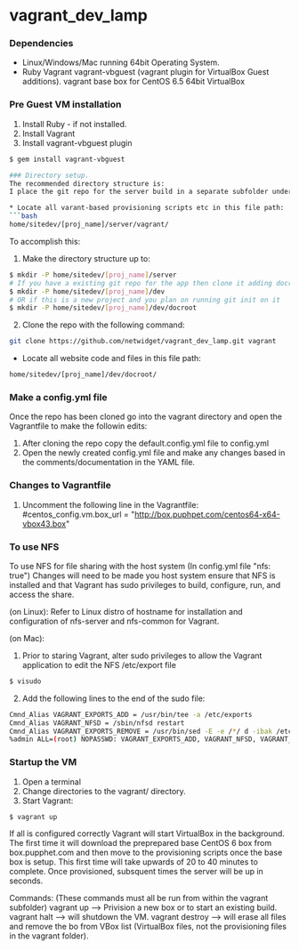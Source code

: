 # vagrant_dev_lamp
### Dependencies
- Linux/Windows/Mac running 64bit Operating System.
- Ruby Vagrant vagrant-vbguest (vagrant plugin for VirtualBox Guest additions). vagrant base box for CentOS 6.5 64bit VirtualBox

### Pre Guest VM installation
1. Install Ruby - if not installed.
2. Install Vagrant
3. Install vagrant-vbguest plugin
```bash
$ gem install vagrant-vbguest

### Directory setup.
The recommended directory structure is:
I place the git repo for the server build in a separate subfolder under the projcet name so that the web applicaiton can be versioned separately.  But is in the same project directory so that I can backup the whole project at once as needed.  

* Locate all varant-based provisioning scripts etc in this file path:
```bash
home/sitedev/[proj_name]/server/vagrant/
```
To accomplish this:
1. Make the directory structure up to:
```bash
$ mkdir -P home/sitedev/[proj_name]/server
# If you have a existing git repo for the app then clone it adding docroot at the end
$ mkdir -P home/sitedev/[proj_name]/dev
# OR if this is a new project and you plan on running git init on it
$ mkdir -P home/sitedev/[proj_name]/dev/docroot
```
2. Clone the repo with the following command:
```bash
git clone https://github.com/netwidget/vagrant_dev_lamp.git vagrant
```
* Locate all website code and files in this file path:
```bash
home/sitedev/[proj_name]/dev/docroot/
```

### Make a config.yml file
Once the repo has been cloned go into the vagrant directory and open the Vagrantfile to make the followin edits:
1. After cloning the repo copy the default.config.yml file to config.yml
2. Open the newly created config.yml file and make any changes based in the comments/documentation in the YAML file.

### Changes to Vagrantfile
1. Uncomment the following line in the Vagrantfile:
      #centos_config.vm.box_url = "http://box.puphpet.com/centos64-x64-vbox43.box"
      
### To use NFS
To use NFS for file sharing with the host system (In config.yml file "nfs: true") Changes will need to be made you host system ensure that NFS is installed and that Vagrant has sudo privileges to build, configure, run, and access the share.

(on Linux):
Refer to Linux distro of hostname for installation and configuration of nfs-server and nfs-common for Vagrant.

(on Mac):
1. Prior to staring Vagrant,  alter sudo privileges to allow the Vagrant application to edit the NFS /etc/export file
```bash
$ visudo
```
2. Add the following lines to the end of the sudo file:
```bash
Cmnd_Alias VAGRANT_EXPORTS_ADD = /usr/bin/tee -a /etc/exports                   
Cmnd_Alias VAGRANT_NFSD = /sbin/nfsd restart                                    
Cmnd_Alias VAGRANT_EXPORTS_REMOVE = /usr/bin/sed -E -e /*/ d -ibak /etc/exports 
%admin ALL=(root) NOPASSWD: VAGRANT_EXPORTS_ADD, VAGRANT_NFSD, VAGRANT_EXPORTS_REMOVE 
```
### Startup the VM
1. Open a terminal
2. Change directories to the vagrant/ directory.
3. Start Vagrant:
```bash
$ vagrant up
```
If all is configured correctly Vagrant will start VirtualBox in the background. The first time it will download the preprepared base CentOS 6 box from box.pupphet.com and then move to the provisioning scripts once the base box is setup.  This first time will take upwards of 20 to 40 minutes to complete.  Once provisioned, subsquent times the server will be up in seconds.

Commands: (These commands must all be run from within the vagrant subfolder)
vagrant up --> Privision a new box or to start an existing build.
vagrant halt --> will shutdown the VM.
vagrant destroy --> will erase all files and remove the bo from VBox list (VirtualBox files, not the provisioning files in the vagrant folder).

